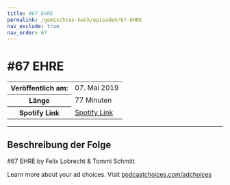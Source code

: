 ```yaml
---
title: #67 EHRE
permalink: /gemischtes-hack/episoden/67-EHRE
nav_exclude: true
nav_order: 67
---
```


# #67 EHRE
<table class="resp-table dcf-table dcf-table-responsive dcf-table-bordered dcf-table-striped dcf-w-100%">
                    <tbody>
                        <tr>
                            <th scope="row">Veröffentlich am:</th>
                            <td data-label="Veröffentlich am:">07. Mai 2019</td>
                        </tr>
                        <tr>
                            <th scope="row">Länge </th>
                            <td data-label="Länge ">77 Minuten</td>
                        </tr><tr>
                                <th scope="row">Spotify Link</th>
                                <td data-label="Spotify Link"><a href="https://open.spotify.com/episode/6CC2yXWPXegqs5eSwUnBP4">Spotify Link</a></td>
                            </tr></tbody>
                </table>

***

## Beschreibung der Folge

<div>
<p>#67 EHRE by Felix Lobrecht &amp; Tommi Schmitt</p><p> </p><p>Learn more about your ad choices. Visit <a href="https://podcastchoices.com/adchoices">podcastchoices.com/adchoices</a></p>  
</div>

